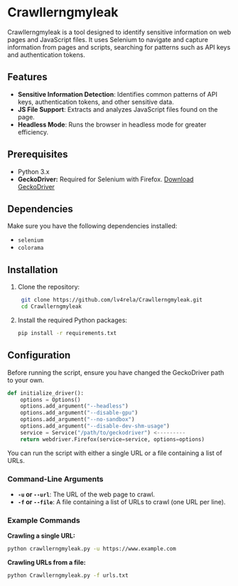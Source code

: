 # Crawllerngmyleak

Crawllerngmyleak is a tool designed to identify sensitive information on web pages and JavaScript files. It uses Selenium to navigate and capture information from pages and scripts, searching for patterns such as API keys and authentication tokens.

## Features

- **Sensitive Information Detection**: Identifies common patterns of API keys, authentication tokens, and other sensitive data.
- **JS File Support**: Extracts and analyzes JavaScript files found on the page.
- **Headless Mode**: Runs the browser in headless mode for greater efficiency.

## Prerequisites

- Python 3.x
- **GeckoDriver:** Required for Selenium with Firefox. [Download GeckoDriver](https://github.com/mozilla/geckodriver/releases)

  
## Dependencies

Make sure you have the following dependencies installed:

- `selenium`
- `colorama`


## Installation

1. Clone the repository:

    ```bash
     git clone https://github.com/lv4rela/Crawllerngmyleak.git
     cd Crawllerngmyleak
    ```

2. Install the required Python packages:

    ```bash
    pip install -r requirements.txt
    ```

## Configuration

Before running the script, ensure you have changed the GeckoDriver path to your own.

```python
def initialize_driver():
    options = Options()
    options.add_argument("--headless") 
    options.add_argument("--disable-gpu")
    options.add_argument("--no-sandbox")
    options.add_argument("--disable-dev-shm-usage")
    service = Service("/path/to/geckodriver") <---------
    return webdriver.Firefox(service=service, options=options)
```


You can run the script with either a single URL or a file containing a list of URLs.

### Command-Line Arguments

- **`-u` or `--url`**: The URL of the web page to crawl.
- **`-f` or `--file`**: A file containing a list of URLs to crawl (one URL per line).

### Example Commands

**Crawling a single URL:**

```bash
python crawllerngmyleak.py -u https://www.example.com
```

**Crawling URLs from a file:**

```bash
python Crawllerngmyleak.py -f urls.txt
```
